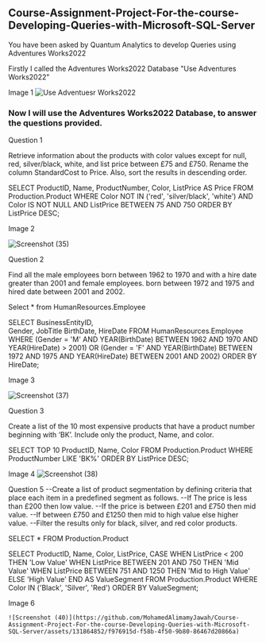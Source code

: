 ## Course-Assignment-Project-For-the-course-Developing-Queries-with-Microsoft-SQL-Server
You have been asked by Quantum Analytics to develop Queries using Adventures Works2022

Firstly I called the Adventures Works2022 Database "Use Adventures Works2022"

Image 1
![Use Adventuesr Works2022](https://github.com/MohamedAlimamyJawah/Course-Assignment-Project-For-the-course-Developing-Queries-with-Microsoft-SQL-Server/assets/131864852/3a1c9b15-442b-474a-8ec8-c4cb0222921e)


### Now I will use the Adventures Works2022 Database, to answer the questions provided.

Question 1

Retrieve information about the products with color values except for null, red, silver/black, white, and list price between £75 and £750. Rename the column StandardCost to Price. Also, sort the results in descending order.

SELECT 
    ProductID, 
    Name, 
    ProductNumber, 
    Color, 
    ListPrice AS Price
FROM 
    Production.Product
WHERE 
    Color NOT IN ('red', 'silver/black', 'white') AND
    Color IS NOT NULL AND
    ListPrice BETWEEN 75 AND 750
ORDER BY 
    ListPrice DESC;
    
Image 2

![Screenshot (35)](https://github.com/MohamedAlimamyJawah/Course-Assignment-Project-For-the-course-Developing-Queries-with-Microsoft-SQL-Server/assets/131864852/69a4a4ee-dd6c-4dfb-9668-08b1692d957d)


Question 2

Find all the male employees born between 1962 to 1970 and with a hire date greater than 2001 and female employees.
born between 1972 and 1975 and hired date between 2001 and 2002.

Select *
from HumanResources.Employee

SELECT 
    BusinessEntityID,  
    Gender, 
	JobTitle
    BirthDate, 
    HireDate
FROM 
    HumanResources.Employee
WHERE 
    (Gender = 'M' AND YEAR(BirthDate) BETWEEN 1962 AND 1970 AND YEAR(HireDate) > 2001)
    OR 
    (Gender = 'F' AND YEAR(BirthDate) BETWEEN 1972 AND 1975 AND YEAR(HireDate) BETWEEN 2001 AND 2002)
ORDER BY 
    HireDate;
    
Image 3

![Screenshot (37)](https://github.com/MohamedAlimamyJawah/Course-Assignment-Project-For-the-course-Developing-Queries-with-Microsoft-SQL-Server/assets/131864852/383724ac-b946-4c54-8bd6-ae3d50520e70)


Question 3

Create a list of the 10 most expensive products that have a product number beginning with ‘BK’. Include only the product, Name, and color.

SELECT TOP 10 
    ProductID, 
    Name, 
    Color
FROM 
    Production.Product
WHERE 
    ProductNumber LIKE 'BK%'
ORDER BY 
    ListPrice DESC;

Image 4
![Screenshot (38)](https://github.com/MohamedAlimamyJawah/Course-Assignment-Project-For-the-course-Developing-Queries-with-Microsoft-SQL-Server/assets/131864852/6659b5ae-c2af-4dad-8cc5-6996ed53d379)


Question 5
--Create a list of product segmentation by defining criteria that place each item in a predefined segment as follows.
--If The price is less than £200 then low value. 
--If the price is between £201 and £750 then mid value.
--If between £750 and £1250 then mid to high value else higher value. 
--Filter the results only for black, silver, and red color products.

SELECT *
FROM Production.Product

SELECT 
    ProductID, 
    Name, 
    Color, 
    ListPrice,
    CASE
        WHEN ListPrice < 200 THEN 'Low Value'
        WHEN ListPrice BETWEEN 201 AND 750 THEN 'Mid Value'
        WHEN ListPrice BETWEEN 751 AND 1250 THEN 'Mid to High Value'
        ELSE 'High Value'
    END AS ValueSegment
FROM 
    Production.Product
WHERE 
    Color IN ('Black', 'Silver', 'Red')
ORDER BY 
    ValueSegment;
    
Image 6

    ![Screenshot (40)](https://github.com/MohamedAlimamyJawah/Course-Assignment-Project-For-the-course-Developing-Queries-with-Microsoft-SQL-Server/assets/131864852/f976915d-f58b-4f50-9b80-86467d20866a)


